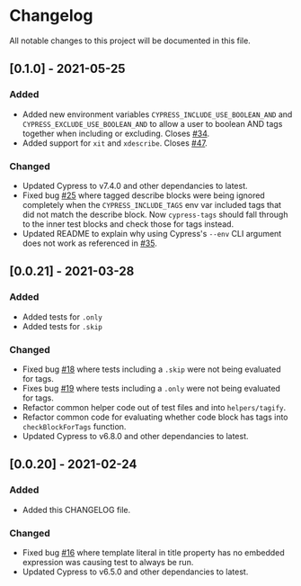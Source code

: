 # Changelog

All notable changes to this project will be documented in this file.

## [0.1.0] - 2021-05-25

### Added
- Added new environment variables `CYPRESS_INCLUDE_USE_BOOLEAN_AND` and `CYPRESS_EXCLUDE_USE_BOOLEAN_AND` to allow a user to boolean AND tags together when including or excluding. Closes [#34](https://github.com/annaet/cypress-tags/issues/34).
- Added support for `xit` and `xdescribe`. Closes [#47](https://github.com/annaet/cypress-tags/issues/47).

### Changed

- Updated Cypress to v7.4.0 and other dependancies to latest.
- Fixed bug [#25](https://github.com/annaet/cypress-tags/issues/25) where tagged describe blocks were being ignored completely when the `CYPRESS_INCLUDE_TAGS` env var included tags that did not match the describe block. Now `cypress-tags` should fall through to the inner test blocks and check those for tags instead.
- Updated README to explain why using Cypress's `--env` CLI argument does not work as referenced in [#35](https://github.com/annaet/cypress-tags/issues/35).


## [0.0.21] - 2021-03-28

### Added

- Added tests for `.only`
- Added tests for `.skip`

### Changed

- Fixed bug [#18](https://github.com/annaet/cypress-tags/issues/18) where tests including a `.skip` were not being evaluated for tags.
- Fixes bug [#19](https://github.com/annaet/cypress-tags/issues/19) where tests including a `.only` were not being evaluated for tags.
- Refactor common helper code out of test files and into `helpers/tagify`.
- Refactor common code for evaluating whether code block has tags into `checkBlockForTags` function.
- Updated Cypress to v6.8.0 and other dependancies to latest.


## [0.0.20] - 2021-02-24

### Added

- Added this CHANGELOG file.
  
### Changed

- Fixed bug [#16](https://github.com/annaet/cypress-tags/issues/16) where template literal in title property has no embedded expression was causing test to always be run.
- Updated Cypress to v6.5.0 and other dependancies to latest.
